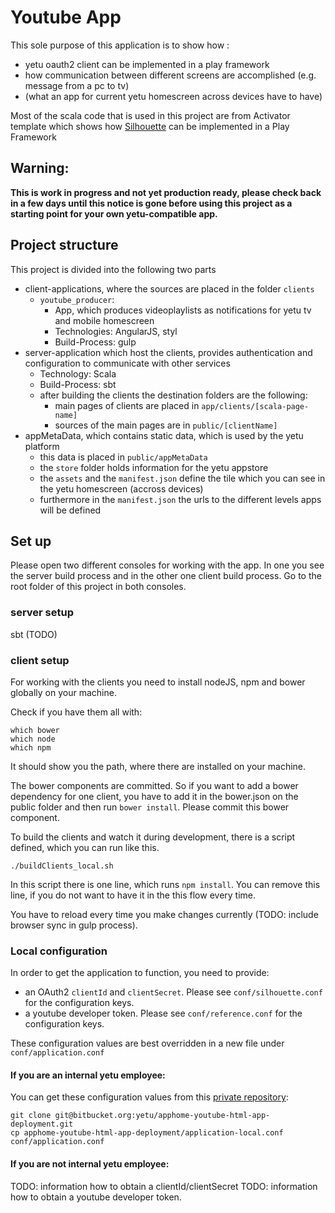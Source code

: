 # Youtube App
This sole purpose of this application is to show how :

* yetu oauth2 client can be implemented in a play framework
* how communication between different screens are accomplished (e.g. message from a pc to tv)
* (what an app for current yetu homescreen across devices have to have)

Most of the scala code that is used in this project are from Activator template which shows how [Silhouette](https://github.com/mohiva/play-silhouette)  can be implemented in a Play Framework

## Warning:

**This is work in progress and not yet production ready, please check back in a few days until this notice is gone before using this project as a starting point for your own yetu-compatible app.**

## Project structure
This project is divided into the following two parts

* client-applications, where the sources are placed in the folder `clients`
    * `youtube_producer`:
        * App, which produces videoplaylists as notifications for yetu tv and mobile homescreen
        * Technologies: AngularJS, styl
        * Build-Process: gulp
* server-application which host the clients, provides authentication and configuration to communicate with other services
    * Technology: Scala
    * Build-Process: sbt
    * after building the clients the destination folders are the following:
        * main pages of clients are placed in `app/clients/[scala-page-name]`
        * sources of the main pages are in `public/[clientName]`
* appMetaData, which contains static data, which is used by the yetu platform
    * this data is placed in `public/appMetaData`
    * the `store` folder holds information for the yetu appstore
    * the `assets` and the `manifest.json` define the tile which you can see in the yetu homescreen (accross devices)
    * furthermore in the `manifest.json` the urls to the different levels apps will be defined
    
## Set up

Please open two different consoles for working with the app. In one you see the server build process
and in the other one client build process. Go to the root folder of this project in both consoles.

### server setup

sbt (TODO)

### client setup

For working with the clients you need to install nodeJS, npm and bower globally on your machine.

Check if you have them all with:
```
which bower
which node
which npm
```
It should show you the path, where there are installed on your machine.

The bower components are committed. So if you want to add a bower dependency for one client, you have to 
add it in the bower.json on the public folder and then run `bower install`. Please commit this bower component.

To build the clients and watch it during development, there is a script defined, which you can run like this.

```
./buildClients_local.sh
```

In this script there is one line, which runs `npm install`. You can remove this line, if you do not want to have it
in the this flow every time.

You have to reload every time you make changes currently (TODO: include browser sync in gulp process).

### Local configuration

In order to get the application to function, you need to provide:

- an OAuth2 `clientId` and `clientSecret`. Please see `conf/silhouette.conf` for the configuration keys.
- a youtube developer token. Please see `conf/reference.conf` for the configuration keys.

These configuration values are best overridden in a new file under `conf/application.conf`

#### If you are an internal yetu employee:

You can get these configuration values from this [private repository](https://bitbucket.org/yetu/apphome-youtube-html-app-deployment):

```
git clone git@bitbucket.org:yetu/apphome-youtube-html-app-deployment.git
cp apphome-youtube-html-app-deployment/application-local.conf conf/application.conf
```

#### If you are not internal yetu employee:

TODO: information how to obtain a clientId/clientSecret
TODO: information how to obtain a youtube developer token.